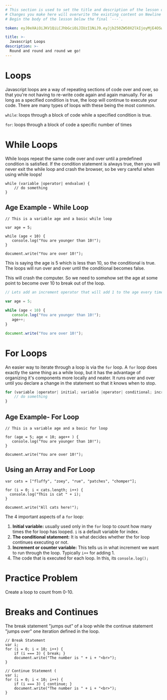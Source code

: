 ```yaml
---
# This section is used to set the title and description of the lesson on Newline. Do not edit `token`.
# Changes you make here will overwrite the existing content on Newline when synced via Github.
# Begin the body of the lesson below the final `---`.

token: eyJ0eXAiOiJKV1QiLCJhbGciOiJIUzI1NiJ9.eyJjb250ZW50X2lkIjoyMjE4OSwiY29udGVudF90eXBlIjoiTGVzc29uIn0.ksj_2GLJRriNijFNMdQs226OTHfjo4AORv7PTUplmjE

title: >-
  Javascript Loops
description: >-
  Round and round and round we go!
---
```

# Loops
Javascript loops are a way of repeating sections of code over and over, so that you're not having to re-write code again and again manually. For as long as a specified condition is true, the loop will continue to execute your code. There are many types of loops with these being the most common.

`while`: loops through a block of code while a specified condition is true. 

`for`: loops through a block of code a specific number of times


# While Loops
While loops repeat the same code over and over until a predefined condition is satisfied. If the condition statement is always true, then you will never exit the while loop and crash the browser, so be very careful when using while loops!

```
while (variable |operator| endvalue) {
    // do something
} 
```

## Age Example - While Loop

```
// This is a variable age and a basic while loop

var age = 5; 

while (age < 10) {
   console.log("You are younger than 10!");
}

document.write("You are over 10!");
```

This is saying the age is 5 which is less than 10, so the conditional is true. The loops will run over and over until the conditional becomes false. 

This will crash the computer. So we need to somehow set the age at some point to become over 10 to break out of the loop.

```js
// Lets add an increment operator that will add 1 to the age every time this while loop runs 

var age = 5; 

while (age < 10) {
   console.log("You are younger than 10!");
   age++;
}

document.write("You are over 10!");
```


# For Loops
An easier way to iterate through a loop is via the `for` loop. A `for` loop does exactly the same thing as a while loop, but it has the advantage of organizing it's components more locally and neater. It runs over and over until you declare a change in the statement so that it knows when to stop.

```js
for (variable |operator| initial; variable |operator| conditional; increment) {
    // do something
}
```

## Age Example- For Loop

```
// This is a variable age and a basic for loop

for (age = 5; age < 10; age++ ) {
   console.log("You are younger than 10!");
}

document.write("You are over 10!");
```


## Using an Array and For Loop 
```
var cats = ["fluffy", "zoey", "rue", "patches", "chomper"];

for (i = 0; i < cats.length; i++) {
  console.log("This is cat " + i);
}

document.write("All cats here!");
```

The 4 important aspects of a `for` loop:
1. **Initial variable:** usually used only in the `for` loop to count how many times the for loop has looped. `i` is a default variable for index. 
2. **The conditional statement:** It is what decides whether the for loop continues executing or not. 
3. **Increment or counter variable:** This tells us in what increment we want to run through the loop. Typically `i++` for adding 1.
4. The code that is executed for each loop. In this, its `console.log();`


# Practice Problem
Create a loop to count from 0-10.


# Breaks and Continues
The break statement "jumps out" of a loop while the continue statement "jumps over" one iteration defined in the loop.

```
// Break Statement
var i;
for (i = 0; i < 10; i++) {
    if (i === 3) { break; }
    document.write("The number is " + i + "<br>");
}

// Continue Statement (
var i;
for (i = 0; i < 10; i++) {
    if (i === 3) { continue; }
    document.write("The number is " + i + "<br>");
}
```



